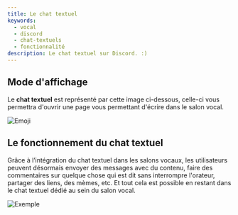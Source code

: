 ```yaml
---
title: Le chat textuel
keywords:
  - vocal
  - discord
  - chat-textuels
  - fonctionnalité
description: Le chat textuel sur Discord. :)
---
```

## Mode d'affichage

Le **chat textuel** est représenté par cette image ci-dessous, celle-ci vous permettra d'ouvrir une page vous permettant d'écrire dans le salon vocal.

![Emoji](https://cdn.discordapp.com/emojis/816771501596344341.png?size=96&quality=lossless)

## Le fonctionnement du chat textuel

Grâce à l’intégration du chat textuel dans les salons vocaux, les utilisateurs peuvent désormais envoyer des messages avec du contenu, faire des commentaires sur quelque chose qui est dit sans interrompre l'orateur, partager des liens, des mèmes, etc. Et tout cela est possible en restant dans le chat textuel dédié au sein du salon vocal.

![Exemple](https://i.imgur.com/vvwVTZE.png)
